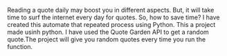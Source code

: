 Reading a quote daily may boost you in different aspects. But, it will take time to surf the internet every day for quotes. So, how to save time?
I have created this automate that repeated process using Python.
This a project made usinh python. I have used the Quote Garden API to get a random quote.The project will give you random quotes every time you run the function.
